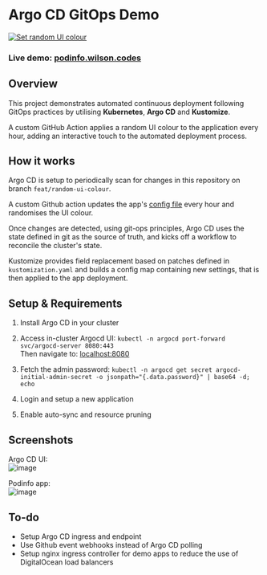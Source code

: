 # Argo CD GitOps Demo

[![Set random UI colour](https://github.com/markwcodes/argocd-gitops-demo/actions/workflows/randomhex.yaml/badge.svg)](https://github.com/markwcodes/argocd-gitops-demo/actions)

### Live demo: [podinfo.wilson.codes](https://podinfo.wilson.codes/)

## Overview

This project demonstrates automated continuous deployment following GitOps practices by utilising **Kubernetes**, **Argo CD** and **Kustomize**.

A custom GitHub Action applies a random UI colour to the application every hour, adding an interactive touch to the automated deployment process.

## How it works

Argo CD is setup to periodically scan for changes in this repository on branch `feat/random-ui-colour`.

A custom Github action updates the app's [config file](https://github.com/markwcodes/argocd-gitops-demo/blob/feat/random-ui-colour/gitops-config/podinfo.properties) every hour and randomises the UI colour.
 <!-- (on branch `feat/random-ui-colour`) -->

Once changes are detected, using git-ops principles, Argo CD uses the state defined in git as the source of truth, and kicks off a workflow to reconcile the cluster's state.

Kustomize provides field replacement based on patches defined in `kustomization.yaml` and builds a config map containing new settings, that is then applied to the app deployment.

## Setup & Requirements

1. Install Argo CD in your cluster

2. Access in-cluster Argocd UI:
`kubectl -n argocd port-forward svc/argocd-server 8080:443`\
Then navigate to: [localhost:8080](https://localhost:8080/)

3. Fetch the admin password: `kubectl -n argocd get secret argocd-initial-admin-secret -o jsonpath="{.data.password}" | base64 -d; echo`

4. Login and setup a new application

5. Enable auto-sync and resource pruning

## Screenshots

Argo CD UI:\
![image](https://github.com/markwcodes/argocd-gitops-demo/assets/7064464/04cdfca8-1fc6-48d5-80af-6a510ea6aaa3)

Podinfo app:\
![image](https://github.com/markwcodes/argocd-gitops-demo/assets/7064464/395881f7-2a7f-43b9-ab8e-2b27174210a7)

## To-do

- Setup Argo CD ingress and endpoint
- Use Github event webhooks instead of Argo CD polling
- Setup nginx ingress controller for demo apps to reduce the use of DigitalOcean load balancers
